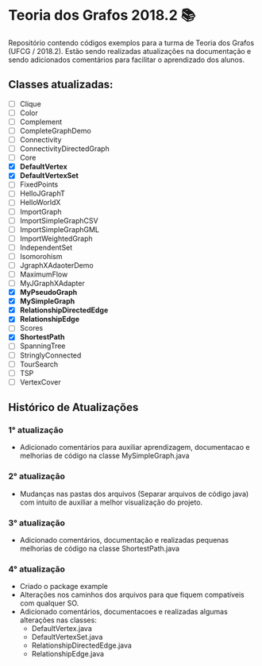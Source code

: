 # Teoria dos Grafos 2018.2 📚
Repositório contendo códigos exemplos para a turma de Teoria dos Grafos (UFCG / 2018.2). Estão sendo realizadas atualizações na documentação e sendo adicionados comentários para facilitar o aprendizado dos alunos.

## Classes atualizadas:

- [ ] Clique
- [ ] Color
- [ ] Complement
- [ ] CompleteGraphDemo
- [ ] Connectivity
- [ ] ConnectivityDirectedGraph
- [ ] Core
- [x] **DefaultVertex**
- [x] **DefaultVertexSet**
- [ ] FixedPoints
- [ ] HelloJGraphT
- [ ] HelloWorldX
- [ ] ImportGraph
- [ ] ImportSimpleGraphCSV
- [ ] ImportSimpleGraphGML
- [ ] ImportWeightedGraph
- [ ] IndependentSet
- [ ] Isomorohism
- [ ] JgraphXAdaoterDemo
- [ ] MaximumFlow
- [ ] MyJGraphXAdapter
- [x] **MyPseudoGraph**
- [x] **MySimpleGraph**
- [x] **RelationshipDirectedEdge**
- [x] **RelationshipEdge**
- [ ] Scores
- [x] **ShortestPath**
- [ ] SpanningTree
- [ ] StringlyConnected
- [ ] TourSearch
- [ ] TSP
- [ ] VertexCover

## Histórico de Atualizações

### 1° atualização

* Adicionado comentários para auxiliar aprendizagem, documentacao e melhorias de código na classe MySimpleGraph.java

### 2° atualização

* Mudanças nas pastas dos arquivos (Separar arquivos de código java) com intuito de auxiliar a melhor visualização do projeto.


### 3° atualização

* Adicionado comentários, documentação e realizadas pequenas melhorias de código na classe ShortestPath.java

### 4° atualização

* Criado o package example
* Alterações nos caminhos dos arquivos para que fiquem compatíveis com qualquer SO.
* Adicionado comentários, documentacoes e realizadas algumas alterações nas classes:
  * DefaultVertex.java
  * DefaultVertexSet.java
  * RelationshipDirectedEdge.java
  * RelationshipEdge.java
